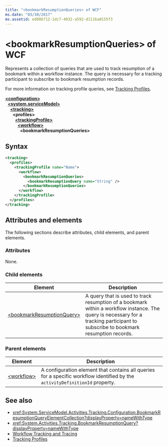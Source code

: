 ```yaml
---
title: "<bookmarkResumptionQueries> of WCF"
ms.date: "03/30/2017"
ms.assetid: ed086712-1dc7-4932-a592-d1116a0155f3
---
```

# \<bookmarkResumptionQueries> of WCF
  
Represents a collection of queries that are used to track resumption of a bookmark within a workflow instance. The query is necessary for a tracking participant to subscribe to bookmark resumption records.  
  
For more information on tracking profile queries, see [Tracking Profiles](../../../windows-workflow-foundation/tracking-profiles.md).
  
[**\<configuration>**](../configuration-element.md)\
&nbsp;&nbsp;[**\<system.serviceModel>**](system-servicemodel.md)\
&nbsp;&nbsp;&nbsp;&nbsp;[**\<tracking>**](tracking-of-wcf.md)\
&nbsp;&nbsp;&nbsp;&nbsp;&nbsp;&nbsp;**\<profiles>**\
&nbsp;&nbsp;&nbsp;&nbsp;&nbsp;&nbsp;&nbsp;&nbsp;[**\<trackingProfile>**](trackingprofile-of-wcf.md)\
&nbsp;&nbsp;&nbsp;&nbsp;&nbsp;&nbsp;&nbsp;&nbsp;&nbsp;&nbsp;[**\<workflow>**](workflow-of-wcf.md)\
&nbsp;&nbsp;&nbsp;&nbsp;&nbsp;&nbsp;&nbsp;&nbsp;&nbsp;&nbsp;&nbsp;&nbsp;**\<bookmarkResumptionQueries>**  

## Syntax  
  
```xml  
<tracking>
  <profiles>
    <trackingProfile name="Name">
      <workflow>
        <bookmarkResumptionQueries>
          <bookmarkResumptionQuery name="String" />
        </bookmarkResumptionQueries>
      </workflow>
    </trackingProfile>
  </profiles>
</tracking>
```  
  
## Attributes and elements  
  
The following sections describe attributes, child elements, and parent elements.  
  
### Attributes  
  
None.  
  
### Child elements  
  
|Element|Description|  
|-------------|-----------------|  
|[\<bookmarkResumptionQuery>](bookmarkresumptionquery-of-wcf.md)|A query that is used to track resumption of a bookmark within a workflow instance. The query is necessary for a tracking participant to subscribe to bookmark resumption records.|  
  
### Parent elements  
  
|Element|Description|  
|-------------|-----------------|  
|[\<workflow>](../windows-workflow-foundation/workflow.md)|A configuration element that contains all queries for a specific workflow identified by the `activityDefinitionId` property.|  
  
## See also

- <xref:System.ServiceModel.Activities.Tracking.Configuration.BookmarkResumptionQueryElementCollection?displayProperty=nameWithType>
- <xref:System.Activities.Tracking.BookmarkResumptionQuery?displayProperty=nameWithType>
- [Workflow Tracking and Tracing](../../../windows-workflow-foundation/workflow-tracking-and-tracing.md)
- [Tracking Profiles](../../../windows-workflow-foundation/tracking-profiles.md)
